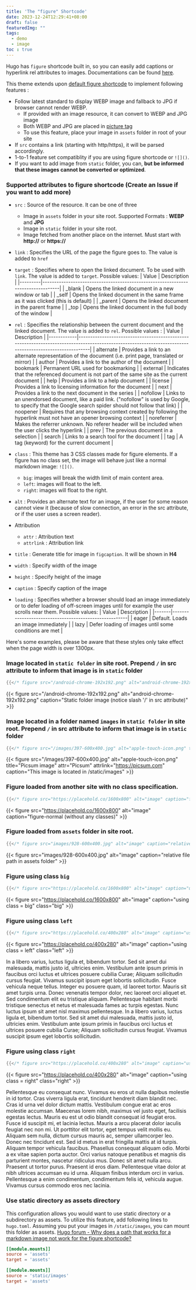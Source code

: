```yaml
---
title: 'The "figure" Shortcode'
date: 2023-12-24T12:29:41+08:00
draft: false
featuredImg: ""
tags: 
  - demo
  - image
toc : true
---
```


Hugo has `figure` shortcode built in, so you can easily add captions or hyperlink rel attributes to images. Documentations can be found [here](https://gohugo.io/content-management/shortcodes/#figure).

This theme extends upon [default figure shortcode](https://github.com/gohugoio/hugo/blob/master/tpl/tplimpl/embedded/templates/_shortcodes/figure.html) to implement following features :

* Follow latest standard to display WEBP image and fallback to JPG if browser cannot render WEBP.
  * If provided with an image resource, it can convert to WEBP and JPG image
  * Both WEBP and JPG are placed in [picture tag](https://www.w3schools.com/tags/tag_picture.asp)
  * To use this feature, place your image in `assets` folder in root of your site
* If `src` contains a link (starting with http/https), it will be parsed accordingly.
* 1-to-1 feature set compatiblity if you are using figure shortcode or `![]()`.
* If you want to add image from `static` folder, you can, __but be informed that these images cannot be converted or optimized__.

### Supported attributes to figure shortcode (Create an Issue if you want to add more)

- `src` : Source of the resource. It can be one of three
  - Image in `assets` folder in your site root. Supported Formats : **WEBP** and **JPG**
  - Image in `static` folder in your site root.
  - Image fetched from another place on the internet. Must start with **http://** or **https://**
- `link` : Specifies the URL of the page the figure goes to. The value is added to `href`
- `target` : Specifies where to open the linked document. To be used with `link`. The value is added to `target`. Possible values:
| Value   | Description                                                                     |
|---------|---------------------------------------------------------------------------------|
| _blank  | Opens the linked document in a new window or tab                                |
| _self   | Opens the linked document in the same frame as it was clicked (this is default) |
| _parent | Opens the linked document in the parent frame                                   |
| _top    | Opens the linked document in the full body of the window                        |
- `rel` : Specifies the relationship between the current document and the linked document. The value is added to `rel`. Possible values :
| Value      | Description                                                                                                                                             |
|------------|---------------------------------------------------------------------------------------------------------------------------------------------------------|
| alternate  | Provides a link to an alternate representation of the document (i.e. print page, translated or mirror)                                                  |
| author     | Provides a link to the author of the document                                                                                                           |
| bookmark   | Permanent URL used for bookmarking                                                                                                                      |
| external   | Indicates that the referenced document is not part of the same site as the current document                                                             |
| help       | Provides a link to a help document                                                                                                                      |
| license    | Provides a link to licensing information for the document                                                                                               |
| next       | Provides a link to the next document in the series                                                                                                      |
| nofollow   | Links to an unendorsed document, like a paid link. ("nofollow" is used by Google, to specify that the Google search spider should not follow that link) |
| noopener   | Requires that any browsing context created by following the hyperlink must not have an opener browsing context                                          |
| noreferrer | Makes the referrer unknown. No referer header will be included when the user clicks the hyperlink                                                       |
| prev       | The previous document in a selection                                                                                                                    |
| search     | Links to a search tool for the document                                                                                                                 |
| tag        | A tag (keyword) for the current document                                                                                                                |

- `class` : This theme has 3 CSS classes made for figure elements. If a figure has no class set, the image will behave just like a normal markdown image: `![]()`.
  * `big`: images will break the width limit of main content area.
  * `left`: images will float to the left.
  * `right`: images will float to the right.
- `alt` : Provides an alternate text for an image, if the user for some reason cannot view it (because of slow connection, an error in the src attribute, or if the user uses a screen reader).
- Attribution
  - `attr` : Attribution text
  - `attrlink` : Attribution link
- `title` : Generate title for image in `figcaption`. It will be shown in **H4**
- `width` : Specify width of the image
- `height` : Specify height of the image
- `caption` : Specify caption of the image
- `loading` : Specifies whether a browser should load an image immediately or to defer loading of off-screen images until for example the user scrolls near them. Possible values:
| Value | Description                                           |
|-------|-------------------------------------------------------|
| eager | Default. Loads an image immediately                   |
| lazy  | Defer loading of images until some conditions are met |

Here's some examples, please be aware that these styles only take effect when the page width is over 1300px.

### Image located in `static folder` in site root. Prepend `/` in src attribute to inform that image is in `static` folder
```go
{{</* figure src="/android-chrome-192x192.png" alt="android-chrome-192x192.png" caption="Static folder image (notice slash '/' in src attribute)" */>}}
```

{{< figure src="/android-chrome-192x192.png" alt="android-chrome-192x192.png" caption="Static folder image (notice slash '/' in src attribute)" >}}

### Image located in a folder named `images` in `static folder` in site root. Prepend `/` in src attribute to inform that image is in `static` folder
```go
{{</* figure src="/images/397-600x400.jpg" alt="apple-touch-icon.png" title="Picsum image" attr="Picsum" attrlink="https://picsum.com" caption="This image is located in /static/images" */>}}
```
{{< figure src="/images/397-600x400.jpg" alt="apple-touch-icon.png" title="Picsum image" attr="Picsum" attrlink="https://picsum.com" caption="This image is located in /static/images" >}}

### Figure loaded from another site with no class specification.
```go
{{</* figure src="https://placehold.co/1600x800" alt="image" caption="figure-normal (without any classes)" */>}}
```
{{< figure src="https://placehold.co/1600x800" alt="image" caption="figure-normal (without any classes)" >}}

### Figure loaded from `assets` folder in site root.
```go
{{</* figure src="images/928-600x400.jpg" alt="image" caption="relative file path in assets folder" */>}}
```
{{< figure src="images/928-600x400.jpg" alt="image" caption="relative file path in assets folder" >}}

### Figure using class `big`
```go
{{</* figure src="https://placehold.co/1600x800" alt="image" caption="using class = big" class="big" */>}}
```
{{< figure src="https://placehold.co/1600x800" alt="image" caption="using class = big" class="big" >}}

### Figure using class `left`
```go
{{</* figure src="https://placehold.co/400x280" alt="image" caption="using class = left" class="left" */>}}
```
{{< figure src="https://placehold.co/400x280" alt="image" caption="using class = left" class="left" >}}

In a libero varius, luctus ligula et, bibendum tortor. Sed sit amet dui malesuada, mattis justo id, ultricies enim. Vestibulum ante ipsum primis in faucibus orci luctus et ultrices posuere cubilia Curae; Aliquam sollicitudin cursus feugiat. Vivamus suscipit ipsum eget lobortis sollicitudin. Fusce vehicula neque tellus. Integer eu posuere quam, id laoreet tortor. Mauris sit amet turpis urna. Donec venenatis tempor dolor, nec laoreet orci aliquet et. Sed condimentum elit eu tristique aliquam. Pellentesque habitant morbi tristique senectus et netus et malesuada fames ac turpis egestas. Nunc luctus ipsum sit amet nisl maximus pellentesque.
In a libero varius, luctus ligula et, bibendum tortor. Sed sit amet dui malesuada, mattis justo id, ultricies enim. Vestibulum ante ipsum primis in faucibus orci luctus et ultrices posuere cubilia Curae; Aliquam sollicitudin cursus feugiat. Vivamus suscipit ipsum eget lobortis sollicitudin.

### Figure using class `right`
```go
{{</* figure src="https://placehold.co/400x280" alt="image" caption="using class = right" class="right" */>}}
```
{{< figure src="https://placehold.co/400x280" alt="image" caption="using class = right" class="right" >}}

Pellentesque eu consequat nunc. Vivamus eu eros ut nulla dapibus molestie in id tortor. Cras viverra ligula erat, tincidunt hendrerit diam blandit nec. Cras id urna vel dolor dictum mattis. Vestibulum congue erat ac eros molestie accumsan. Maecenas lorem nibh, maximus vel justo eget, facilisis egestas lectus. Mauris eu est ut odio blandit consequat id feugiat eros. Fusce id suscipit mi, et lacinia lectus. Mauris a arcu placerat dolor iaculis feugiat nec non mi. Ut porttitor elit tortor, eget tempus velit mollis eu. Aliquam sem nulla, dictum cursus mauris ac, semper ullamcorper leo.
Donec nec tincidunt est. Sed id metus in erat fringilla mattis at id turpis. Aliquam tempor vehicula faucibus. Phasellus consequat aliquam odio. Morbi a ex vitae sapien porta auctor. Orci varius natoque penatibus et magnis dis parturient montes, nascetur ridiculus mus. Donec sit amet nulla arcu. Praesent ut tortor purus. Praesent id eros diam. Pellentesque vitae dolor at nibh ultrices accumsan eu id urna. Aliquam finibus interdum orci in varius. Pellentesque a enim condimentum, condimentum felis id, vehicula augue. Vivamus cursus commodo eros nec lacinia.

### Use static directory as assets directory

This configuration allows you would want to use static directory or a subdirectory as assets. To utilize this feature, add following lines to `hugo.toml`. Assuming you put your images in `/static/images`, you can mount this folder as assets. [Hugo forum - Why does a path that works for a markdown image not work for the figure shortcode?](https://discourse.gohugo.io/t/why-does-a-path-that-works-for-a-markdown-image-not-work-for-the-figure-shortcode/52631)

```toml
[[module.mounts]]
source = 'assets'
target = 'assets'

[[module.mounts]]
source = 'static/images'
target = 'assets'
```